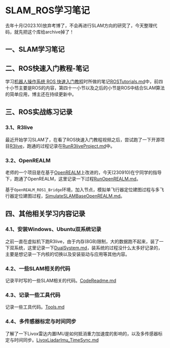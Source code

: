 <!--
 * @Author       : Bingqiang Zhou
 * @Date         : 2023-07-09 22:20:38
 * @LastEditors  : Bingqiang Zhou
 * @LastEditTime : 2023-09-11 00:32:30
 * @Description  : 
-->

# SLAM_ROS学习笔记

去年十月(2023.10)放弃考博了，不会再进行SLAM方向的研究了，今天整理代码，就先把这个库给archive掉了！

## 一、SLAM学习笔记

## 二、ROS快速入门教程-笔记

学习[机器人操作系统 ROS 快速入门教程](https://space.bilibili.com/411541289/channel/collectiondetail?sid=693700)时所做的笔记[ROSTutorials.md](./Files/ROSTutorials.md)中，前四十小节主要是ROS的内容，第四十一小节以及之后的小节是ROS中结合SLAM算法的简单应用，博主还在持续更新中。

## 三、ROS实战练习记录

### 3.1、R3live

最近开始学习SLAM了，在看了ROS快速入门教程视频之后，尝试跑了一下开源项目[R3live](https://github.com/hku-mars/r3live)，跑通的过程记录在[RunR3liveProject.md](./Files/RunR3liveProject.md)中。

### 3.2、OpenREALM

老师的一个项目是在基于[OpenREALM](https://github.com/laxnpander/OpenREALM)上改进的，今天(230910)在宁同学的指导下，跑通了OpenREALM，这里记录一下过程[RunOpenREALM.md](./Files/RunOpenREALM.md)。

基于`OpenREALM_ROS1_Bridge`环境，加入节点，模拟单飞行器定位建图过程与多飞行器定位建图过程，[SimulateSLAMBaseOpenREALM.md](./Files/SimulateSLAMBaseOpenREALM.md)。

## 四、其他相关学习内容记录

### 4.1、安装Windows、Ubuntu双系统记录

之前一直在虚拟机下跑R3live，由于内存(8GB)限制，大的数据跑不起来，装了一下双系统，这里记录一下[DualSystem.md](./Files/DualSystem.md)，装系统的过程没什么太多好记录的，主要是想记录一下内核的切换以及安装驱动与应用等其他内容。

### 4.2、一些SLAM相关的代码

记录平时写的一些SLAM相关的代码。[CodeReadme.md](./Codes/CodeReadme.md)

### 4.3、记录一些工具代码

记录一些工具代码。[Tools.md](./Files/Tools.md)

### 4.4、多传感器标定与时间同步

了解了一下Livox雷达内置IMU是如何抵消重力加速度的影响的，以及多传感器标定与时间同步。[LivoxLiadarImu_TimeSync.md](./Files/LivoxLiadarImu_TimeSync.md)
